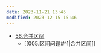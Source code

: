 ```yaml
---
date: 2023-11-21 13:45
modified: 2023-12-15 15:46
---
```

- [56.合并区间](https://leetcode.cn/problems/merge-intervals/)
	- [[005.区间问题#^1|合并区间]]

